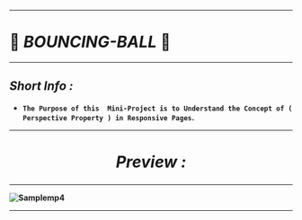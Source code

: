 <hr>

# 🏐  _**BOUNCING-BALL**_ 🏐
<hr>

## <b>**_Short Info :_**<b>
- `The Purpose of this  Mini-Project is to Understand the Concept of ( Perspective Property ) in Responsive Pages`**.**
<!-- ## **_Preview :_** -->
<hr>
<h2 style="text-align:center;font-style:italic;font-size:2em"><i>Preview :</i></h2><hr>

![Samplemp4](./src/gif/FinalResult.gif)<hr>
